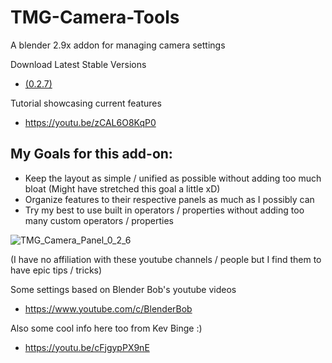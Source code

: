 # TMG-Camera-Tools
A blender 2.9x addon for managing camera settings

Download Latest Stable Versions
* [(0.2.7)](https://github.com/Mainman002/TMG-Camera-Tools/releases/tag/0.2.7)

Tutorial showcasing current features
* https://youtu.be/zCAL6O8KqP0

## My Goals for this add-on:
* Keep the layout as simple / unified as possible without adding too much bloat (Might have stretched this goal a little xD)
* Organize features to their respective panels as much as I possibly can
* Try my best to use built in operators / properties without adding too many custom operators / properties

![TMG_Camera_Panel_0_2_6](https://user-images.githubusercontent.com/11281480/141872317-3520ea0a-527c-4d3f-b6ad-3409f6854668.png)

(I have no affiliation with these youtube channels / people but I find them to have epic tips / tricks)

Some settings based on Blender Bob's youtube videos
* https://www.youtube.com/c/BlenderBob

Also some cool info here too from Kev Binge :)
* https://youtu.be/cFjgypPX9nE
